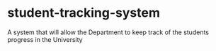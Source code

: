 # student-tracking-system
A system that will allow the Department to keep track of the students progress in the University
